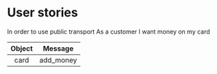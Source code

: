 # User stories #
In order to use public transport
As a customer
I want money on my card

| Object | Message |
|:----:  |:-------:|
|card    |add_money|

